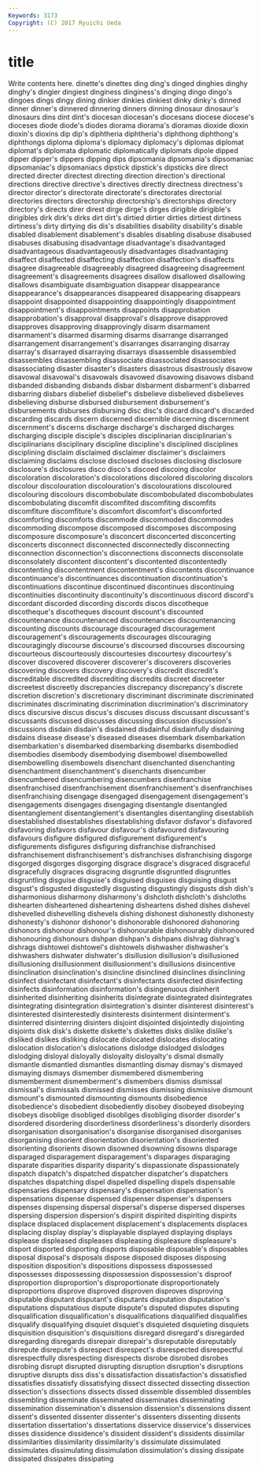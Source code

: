 ```yaml
---
Keywords: 3173 
Copyright: (C) 2017 Ryuichi Ueda
---
```


# title

Write contents here.
dinette's dinettes ding ding's dinged dinghies dinghy dinghy's dingier dingiest
dinginess dinginess's dinging dingo dingo's dingoes dings dingy dining dinkier
dinkies dinkiest dinky dinky's dinned dinner dinner's dinnered dinnering dinners
dinning dinosaur dinosaur's dinosaurs dins dint dint's diocesan diocesan's diocesans
diocese diocese's dioceses diode diode's diodes diorama diorama's dioramas dioxide
dioxin dioxin's dioxins dip dip's diphtheria diphtheria's diphthong diphthong's diphthongs
diploma diploma's diplomacy diplomacy's diplomas diplomat diplomat's diplomata diplomatic diplomatically
diplomats dipole dipped dipper dipper's dippers dipping dips dipsomania dipsomania's
dipsomaniac dipsomaniac's dipsomaniacs dipstick dipstick's dipsticks dire direct directed directer
directest directing direction direction's directional directions directive directive's directives directly
directness directness's director director's directorate directorate's directorates directorial directories directors
directorship directorship's directorships directory directory's directs direr direst dirge dirge's
dirges dirigible dirigible's dirigibles dirk dirk's dirks dirt dirt's dirtied
dirtier dirties dirtiest dirtiness dirtiness's dirty dirtying dis dis's disabilities
disability disability's disable disabled disablement disablement's disables disabling disabuse disabused
disabuses disabusing disadvantage disadvantage's disadvantaged disadvantageous disadvantageously disadvantages disadvantaging disaffect
disaffected disaffecting disaffection disaffection's disaffects disagree disagreeable disagreeably disagreed disagreeing
disagreement disagreement's disagreements disagrees disallow disallowed disallowing disallows disambiguate disambiguation
disappear disappearance disappearance's disappearances disappeared disappearing disappears disappoint disappointed disappointing
disappointingly disappointment disappointment's disappointments disappoints disapprobation disapprobation's disapproval disapproval's disapprove
disapproved disapproves disapproving disapprovingly disarm disarmament disarmament's disarmed disarming disarms
disarrange disarranged disarrangement disarrangement's disarranges disarranging disarray disarray's disarrayed disarraying
disarrays disassemble disassembled disassembles disassembling disassociate disassociated disassociates disassociating disaster
disaster's disasters disastrous disastrously disavow disavowal disavowal's disavowals disavowed disavowing
disavows disband disbanded disbanding disbands disbar disbarment disbarment's disbarred disbarring
disbars disbelief disbelief's disbelieve disbelieved disbelieves disbelieving disburse disbursed disbursement
disbursement's disbursements disburses disbursing disc disc's discard discard's discarded discarding
discards discern discerned discernible discerning discernment discernment's discerns discharge discharge's
discharged discharges discharging disciple disciple's disciples disciplinarian disciplinarian's disciplinarians disciplinary
discipline discipline's disciplined disciplines disciplining disclaim disclaimed disclaimer disclaimer's disclaimers
disclaiming disclaims disclose disclosed discloses disclosing disclosure disclosure's disclosures disco
disco's discoed discoing discolor discoloration discoloration's discolorations discolored discoloring discolors
discolour discolouration discolouration's discolourations discoloured discolouring discolours discombobulate discombobulated discombobulates
discombobulating discomfit discomfited discomfiting discomfits discomfiture discomfiture's discomfort discomfort's discomforted
discomforting discomforts discommode discommoded discommodes discommoding discompose discomposed discomposes discomposing
discomposure discomposure's disconcert disconcerted disconcerting disconcerts disconnect disconnected disconnectedly disconnecting
disconnection disconnection's disconnections disconnects disconsolate disconsolately discontent discontent's discontented discontentedly
discontenting discontentment discontentment's discontents discontinuance discontinuance's discontinuances discontinuation discontinuation's discontinuations
discontinue discontinued discontinues discontinuing discontinuities discontinuity discontinuity's discontinuous discord discord's
discordant discorded discording discords discos discotheque discotheque's discotheques discount discount's
discounted discountenance discountenanced discountenances discountenancing discounting discounts discourage discouraged discouragement
discouragement's discouragements discourages discouraging discouragingly discourse discourse's discoursed discourses discoursing
discourteous discourteously discourtesies discourtesy discourtesy's discover discovered discoverer discoverer's discoverers
discoveries discovering discovers discovery discovery's discredit discredit's discreditable discredited discrediting
discredits discreet discreeter discreetest discreetly discrepancies discrepancy discrepancy's discrete discretion
discretion's discretionary discriminant discriminate discriminated discriminates discriminating discrimination discrimination's discriminatory
discs discursive discus discus's discuses discuss discussant discussant's discussants discussed
discusses discussing discussion discussion's discussions disdain disdain's disdained disdainful disdainfully
disdaining disdains disease disease's diseased diseases disembark disembarkation disembarkation's disembarked
disembarking disembarks disembodied disembodies disembody disembodying disembowel disembowelled disembowelling disembowels
disenchant disenchanted disenchanting disenchantment disenchantment's disenchants disencumber disencumbered disencumbering disencumbers
disenfranchise disenfranchised disenfranchisement disenfranchisement's disenfranchises disenfranchising disengage disengaged disengagement disengagement's
disengagements disengages disengaging disentangle disentangled disentanglement disentanglement's disentangles disentangling disestablish
disestablished disestablishes disestablishing disfavor disfavor's disfavored disfavoring disfavors disfavour disfavour's
disfavoured disfavouring disfavours disfigure disfigured disfigurement disfigurement's disfigurements disfigures disfiguring
disfranchise disfranchised disfranchisement disfranchisement's disfranchises disfranchising disgorge disgorged disgorges disgorging
disgrace disgrace's disgraced disgraceful disgracefully disgraces disgracing disgruntle disgruntled disgruntles
disgruntling disguise disguise's disguised disguises disguising disgust disgust's disgusted disgustedly
disgusting disgustingly disgusts dish dish's disharmonious disharmony disharmony's dishcloth dishcloth's
dishcloths dishearten disheartened disheartening disheartens dished dishes dishevel dishevelled dishevelling
dishevels dishing dishonest dishonestly dishonesty dishonesty's dishonor dishonor's dishonorable dishonored
dishonoring dishonors dishonour dishonour's dishonourable dishonourably dishonoured dishonouring dishonours dishpan
dishpan's dishpans dishrag dishrag's dishrags dishtowel dishtowel's dishtowels dishwasher dishwasher's
dishwashers dishwater dishwater's disillusion disillusion's disillusioned disillusioning disillusionment disillusionment's disillusions
disincentive disinclination disinclination's disincline disinclined disinclines disinclining disinfect disinfectant disinfectant's
disinfectants disinfected disinfecting disinfects disinformation disinformation's disingenuous disinherit disinherited disinheriting
disinherits disintegrate disintegrated disintegrates disintegrating disintegration disintegration's disinter disinterest disinterest's
disinterested disinterestedly disinterests disinterment disinterment's disinterred disinterring disinters disjoint disjointed
disjointedly disjointing disjoints disk disk's diskette diskette's diskettes disks dislike
dislike's disliked dislikes disliking dislocate dislocated dislocates dislocating dislocation dislocation's
dislocations dislodge dislodged dislodges dislodging disloyal disloyally disloyalty disloyalty's dismal
dismally dismantle dismantled dismantles dismantling dismay dismay's dismayed dismaying dismays
dismember dismembered dismembering dismemberment dismemberment's dismembers dismiss dismissal dismissal's dismissals
dismissed dismisses dismissing dismissive dismount dismount's dismounted dismounting dismounts disobedience
disobedience's disobedient disobediently disobey disobeyed disobeying disobeys disoblige disobliged disobliges
disobliging disorder disorder's disordered disordering disorderliness disorderliness's disorderly disorders disorganisation
disorganisation's disorganise disorganised disorganises disorganising disorient disorientation disorientation's disoriented disorienting
disorients disown disowned disowning disowns disparage disparaged disparagement disparagement's disparages
disparaging disparate disparities disparity disparity's dispassionate dispassionately dispatch dispatch's dispatched
dispatcher dispatcher's dispatchers dispatches dispatching dispel dispelled dispelling dispels dispensable
dispensaries dispensary dispensary's dispensation dispensation's dispensations dispense dispensed dispenser dispenser's
dispensers dispenses dispensing dispersal dispersal's disperse dispersed disperses dispersing dispersion
dispersion's dispirit dispirited dispiriting dispirits displace displaced displacement displacement's displacements
displaces displacing display display's displayable displayed displaying displays displease displeased
displeases displeasing displeasure displeasure's disport disported disporting disports disposable disposable's
disposables disposal disposal's disposals dispose disposed disposes disposing disposition disposition's
dispositions dispossess dispossessed dispossesses dispossessing dispossession dispossession's disproof disproportion disproportion's
disproportionate disproportionately disproportions disprove disproved disproven disproves disproving disputable disputant
disputant's disputants disputation disputation's disputations disputatious dispute dispute's disputed disputes
disputing disqualification disqualification's disqualifications disqualified disqualifies disqualify disqualifying disquiet disquiet's
disquieted disquieting disquiets disquisition disquisition's disquisitions disregard disregard's disregarded disregarding
disregards disrepair disrepair's disreputable disreputably disrepute disrepute's disrespect disrespect's disrespected
disrespectful disrespectfully disrespecting disrespects disrobe disrobed disrobes disrobing disrupt disrupted
disrupting disruption disruption's disruptions disruptive disrupts diss diss's dissatisfaction dissatisfaction's
dissatisfied dissatisfies dissatisfy dissatisfying dissect dissected dissecting dissection dissection's dissections
dissects dissed dissemble dissembled dissembles dissembling disseminate disseminated disseminates disseminating
dissemination dissemination's dissension dissension's dissensions dissent dissent's dissented dissenter dissenter's
dissenters dissenting dissents dissertation dissertation's dissertations disservice disservice's disservices disses
dissidence dissidence's dissident dissident's dissidents dissimilar dissimilarities dissimilarity dissimilarity's dissimulate
dissimulated dissimulates dissimulating dissimulation dissimulation's dissing dissipate dissipated dissipates dissipating
